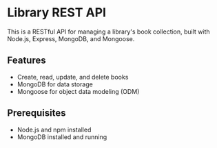 # Library REST API

This is a RESTful API for managing a library's book collection, built with Node.js, Express, MongoDB, and Mongoose.

## Features

- Create, read, update, and delete books
- MongoDB for data storage
- Mongoose for object data modeling (ODM)

## Prerequisites

- Node.js and npm installed
- MongoDB installed and running
